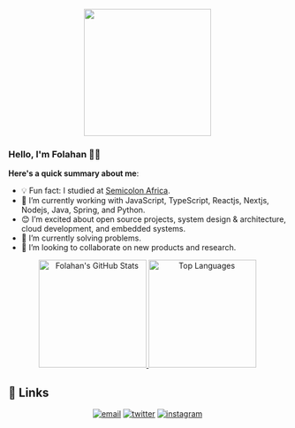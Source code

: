 <p align="center">
  <img src="https://media.giphy.com/media/M9gbBd9nbDrOTu1Mqx/giphy.gif" width="230">
</p>

### Hello, I'm Folahan 👋🏾

**Here's a quick summary about me**:

- 💡 Fun fact: I studied at [Semicolon Africa](https://semicolon.africa/).
- 🌱 I’m currently working with JavaScript, TypeScript, Reactjs, Nextjs, Nodejs, Java, Spring, and Python.
- 😊 I’m excited about open source projects, system design & architecture, cloud development, and embedded systems.
- 🔭 I’m currently solving problems.
- 👯 I’m looking to collaborate on new products and research.

<p align="center">
  <a href="https://github.com/thefolahan">
    <img src="https://github-readme-stats.vercel.app/api?username=thefolahan&show_icons=true" alt="Folahan's GitHub Stats" height="195">
  </a>
  <a href="https://github.com/thefolahan">
    <img src="https://github-readme-stats.vercel.app/api/top-langs/?username=thefolahan&show_icons=true" alt="Top Languages" height="195">
  </a>
</p>

## :link: Links

<p align="center">
  <a href="mailto:officialjoshua9@gmail.com"><img src="https://img.icons8.com/color/96/000000/gmail.png" alt="email"/></a>
  <a href="https://twitter.com/thefolahan"><img src="https://img.icons8.com/color/96/000000/twitter-squared.png" alt="twitter"/></a>
  <a href="https://www.instagram.com/thefolahan"><img src="https://img.icons8.com/color/96/000000/instagram-new.png" alt="instagram"/></a>
</p>
